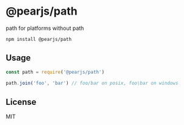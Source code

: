# @pearjs/path

path for platforms without path

```
npm install @pearjs/path
```

## Usage

``` js
const path = require('@pearjs/path')

path.join('foo', 'bar') // foo/bar on posix, foo\bar on windows
```

## License

MIT
